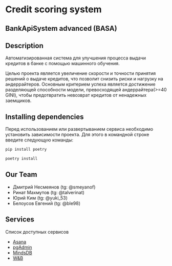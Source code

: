# Сredit scoring system
## BankApiSystem advanced (BASA)

## Description
Автоматизированная система для улучшения процесса выдачи кредитов в банке с помощью машинного обучения. 

Целью проекта является увеличение скорости и точности принятия решений о выдаче кредитов, что позволит снизить риски и нагрузку на андеррайтеров. Основным критерием успеха является достижение разделяющей способности модели, превосходящей андеррайтера(>=40 GINI), чтобы предотвратить невозврат кредитов от ненадежных заемщиков.

## Installing dependencies
Перед использованием или развертыванием сервиса необходимо установить зависимости проекта. Для этого в командной строке введите следующую команды:
```sh
pip install poetry

poetry install
```

## Our Team
- Дмитрий Несмеянов         (tg: @smeyanof)
- Ринат Махмутов            (tg: @talverinat)
- Юрий Ким                  (tg: @yuki_53)
- Белоусов Евгений          (tg: @ble98)

## Services 
Список доступных сервисов
- [Asana](https://app.asana.com/0/home/1205395215309077)
- [pgAdmin](http://185.174.136.172/pgadmin4/browser/)
- [MindsDB](http://185.174.136.172:47334/editor)
- [W&B](https://wandb.ai/loko-bank)